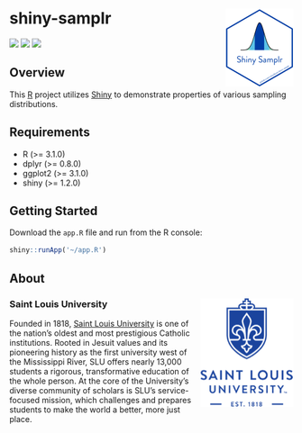 
<!-- Generated by README.Rmd: editing is futile -->

# shiny-samplr <img src="img/hexSticker_small.png" align="right" />

[![](https://img.shields.io/badge/status-under%20development-red.svg)](https://github.com/schuelkem/shiny-samplr/)
[![](https://img.shields.io/github/release/schuelkem/shiny-samplr.svg?label=version)](https://github.com/schuelkem/shiny-samplr/releases)
[![](https://img.shields.io/github/last-commit/schuelkem/shiny-samplr.svg)](https://github.com/schuelkem/shiny-samplr/commits/master)

## Overview

This [R](https://cloud.r-project.org) project utilizes
[Shiny](https://shiny.rstudio.com/) to demonstrate properties of various
sampling distributions.

## Requirements

  - R (\>= 3.1.0)
  - dplyr (\>= 0.8.0)
  - ggplot2 (\>= 3.1.0)
  - shiny (\>= 1.2.0)

## Getting Started

Download the `app.R` file and run from the R console:

``` r
shiny::runApp('~/app.R')
```

## About

### Saint Louis University <img src="img/slu.png" align="right" />

Founded in 1818, [Saint Louis University](https://www.slu.edu) is one of
the nation’s oldest and most prestigious Catholic institutions. Rooted
in Jesuit values and its pioneering history as the first university west
of the Mississippi River, SLU offers nearly 13,000 students a rigorous,
transformative education of the whole person. At the core of the
University’s diverse community of scholars is SLU’s service-focused
mission, which challenges and prepares students to make the world a
better, more just place.
